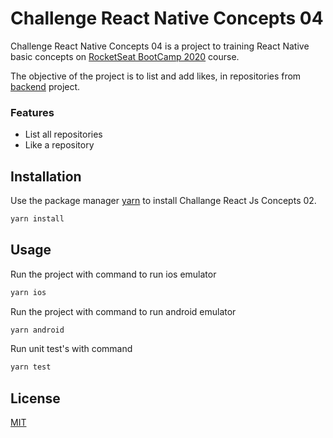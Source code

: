 # Challenge React Native Concepts 04

Challenge React Native Concepts 04 is a project to training React Native basic concepts on [RocketSeat BootCamp 2020](https://rocketseat.com.br/) course.

The objective of the project is to list and add likes, in repositories from [backend](https://github.com/guilhermefos/Challenge-Node.js-concepts-02) project.

### Features

* List all repositories
* Like a repository

## Installation

Use the package manager [yarn](https://yarnpkg.com/) to install Challange React Js Concepts 02.

```bash
yarn install
```

## Usage

Run the project with command to run ios emulator

```bash
yarn ios
```

Run the project with command to run android emulator

```bash
yarn android
```

Run unit test's with command
```bash
yarn test
```

## License
[MIT](https://choosealicense.com/licenses/mit/)